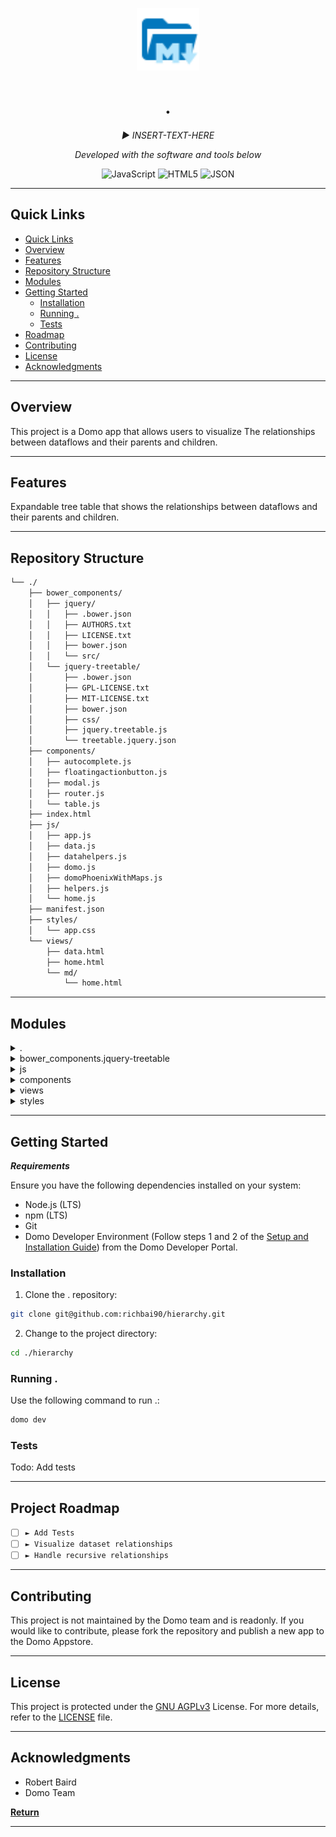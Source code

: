 <div align="center">
<p align="center">
  <img src="https://raw.githubusercontent.com/PKief/vscode-material-icon-theme/ec559a9f6bfd399b82bb44393651661b08aaf7ba/icons/folder-markdown-open.svg" width="100" />
</p>
<p align="center">
    <h1 align="center">.</h1>
</p>
<p align="center">
    <em>► INSERT-TEXT-HERE</em>
</p>
<p align="center">
    <em>Developed with the software and tools below</em>
</p>
<p align="center">
<img src="https://img.shields.io/badge/JavaScript-F7DF1E.svg?style=flat&logo=JavaScript&logoColor=black" alt="JavaScript">
<img src="https://img.shields.io/badge/HTML5-E34F26.svg?style=flat&logo=HTML5&logoColor=white" alt="HTML5">
<img src="https://img.shields.io/badge/JSON-000000.svg?style=flat&logo=JSON&logoColor=white" alt="JSON">

</p>
</div>
<hr>

##  Quick Links
- [ Quick Links](#-quick-links)
- [ Overview](#-overview)
- [ Features](#-features)
- [ Repository Structure](#-repository-structure)
- [ Modules](#modules)
- [ Getting Started](#-getting-started)
    - [ Installation](#-installation)
    - [ Running .](#-running-.)
    - [ Tests](#-tests)
- [ Roadmap](#-roadmap)
- [ Contributing](#-contributing)
- [ License](#-license)
- [ Acknowledgments](#-acknowledgments)

---

##  Overview

This project is a Domo app that allows users to visualize
The relationships between dataflows and their parents and children.

---

##  Features

Expandable tree table that shows the relationships between dataflows and their parents and children.

---

##  Repository Structure

```sh
└── ./
    ├── bower_components/
    │   ├── jquery/
    │   │   ├── .bower.json
    │   │   ├── AUTHORS.txt
    │   │   ├── LICENSE.txt
    │   │   ├── bower.json
    │   │   └── src/
    │   └── jquery-treetable/
    │       ├── .bower.json
    │       ├── GPL-LICENSE.txt
    │       ├── MIT-LICENSE.txt
    │       ├── bower.json
    │       ├── css/
    │       ├── jquery.treetable.js
    │       └── treetable.jquery.json
    ├── components/
    │   ├── autocomplete.js
    │   ├── floatingactionbutton.js
    │   ├── modal.js
    │   ├── router.js
    │   └── table.js
    ├── index.html
    ├── js/
    │   ├── app.js
    │   ├── data.js
    │   ├── datahelpers.js
    │   ├── domo.js
    │   ├── domoPhoenixWithMaps.js
    │   ├── helpers.js
    │   └── home.js
    ├── manifest.json
    ├── styles/
    │   └── app.css
    └── views/
        ├── data.html
        ├── home.html
        └── md/
            └── home.html

```

---

##  Modules

<details closed><summary>.</summary>

| File                           | Summary                         |
| ---                            | ---                             |
| [manifest.json](manifest.json) | ► The manifest required for the Domo app. Specifies a name and a dataset alias. |
| [index.html](index.html)       | ► The main entry point for the application |

</details>

<details closed><summary>bower_components.jquery-treetable</summary>

Source and minified distribution files for the jQuery TreeTable plugin.
</details>



<details closed><summary>js</summary>

| File                                                | Summary                         |
| ---                                                 | ---                             |
| [datahelpers.js](js/datahelpers.js)                 | ► Functions for querying data from the datset |
| [app.js](js/app.js)                                 | ► Initializes the application and routes. Modify this file to add additional routes. |
| [domo.js](js/domo.js)                               | ► Minified domo secret sauce. |
| [data.js](js/data.js)                               | ► Javascript automatically executed when the data route is loaded. Responsible for querying the data and building the table. |
| [domoPhoenixWithMaps.js](js/domoPhoenixWithMaps.js) | ► More domo special sauce. |
| [helpers.js](js/helpers.js)                         | ► A collection of helpers provided by domo with the Sugar Run template. |
| [home.js](js/home.js)                               | ► Javascript automatically executed when the home route is loaded. Presently this file is empty. |

</details>

<details closed><summary>components</summary>

| File                                                          | Summary                         |
| ---                                                           | ---                             |
| [table.js](components/table.js)                               | ► Domo provided table component, not currently in use. |
| [autocomplete.js](components/autocomplete.js)                 | ► Domo provided autocomplete component not currently in use. |
| [router.js](components/router.js)                             | ► Router logic. Do not modify unless you know you have a good reason. |
| [modal.js](components/modal.js)                               | ► Domo provided modal component, not currently in use.  |
| [floatingactionbutton.js](components/floatingactionbutton.js) | ► Domo provided button component, not currently in use. |

</details>

<details closed><summary>views</summary>

| File                         | Summary                         |
| ---                          | ---                             |
| [home.html](views/home.html) | ► The home view provides the documentation for running the application. It is loaded by default. To change the default view, modify app.js |
| [data.html](views/data.html) | ► The data view generates a spinner while the javascript is being executed. Other than that it is nothing more than a place holder for the table to be rendered to. |

</details>

<details closed><summary>styles</summary>

| File                      | Summary                         |
| ---                       | ---                             |
| [app.css](styles/app.css) | ► Global styles |

</details>

---

##  Getting Started

***Requirements***

Ensure you have the following dependencies installed on your system:

* Node.js (LTS)
* npm (LTS)
* Git
* Domo Developer Environment (Follow steps 1 and 2 of the [Setup and Installation Guide](https://developer.domo.com/portal/6hlzv1hinkq19-setup-and-installation)) from the Domo Developer Portal.

###  Installation

1. Clone the . repository:
```sh
git clone git@github.com:richbai90/hierarchy.git
```

2. Change to the project directory:
```sh
cd ./hierarchy
```

###  Running .
Use the following command to run .:
```sh
domo dev
```

###  Tests
Todo: Add tests

---

##  Project Roadmap

- [ ] `► Add Tests`
- [ ] `► Visualize dataset relationships`
- [ ] `► Handle recursive relationships`

---

##  Contributing

This project is not maintained by the Domo team and is readonly. If you would like to contribute, please fork the repository and publish a new app to the Domo Appstore. 

</details>

---

##  License

This project is protected under the [GNU AGPLv3](https://choosealicense.com/licenses/agpl-3.0/) License. For more details, refer to the [LICENSE](https://choosealicense.com/licenses/agpl-3.0/) file.

---

##  Acknowledgments

- Robert Baird
- Domo Team

[**Return**](#-quick-links)

---
